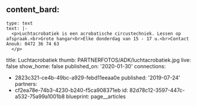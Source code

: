 content_bard:
  -
    type: text
    text: |-
      <p>Luchtacrobatiek is een acrobatische circustechniek. Lessen op afspraak.<br>Grote hangar<br>Elke donderdag van 15 - 17 u.<br>Contact Anouk: 0472 36 74 63
      </p>
title: Luchtacrobatiek
thumb: PARTNERFOTOS/ADK/luchtacrobatiek.jpg
live: false
show_home: false
published_on: '2020-01-30'
connections:
  - 2823c321-ce4b-49bc-a929-febd11eeaa0e
published: '2019-07-24'
partners:
  - cf2ea78e-74b3-4230-b240-f5ca908371eb
id: 82d78c12-3597-447c-a532-75a99a1001b8
blueprint: page__articles
